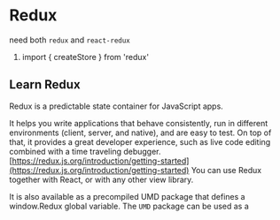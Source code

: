 # Redux

need both `redux` and `react-redux`

1. import { createStore } from 'redux'

## Learn Redux

Redux is a predictable state container for JavaScript apps.

It helps you write applications that behave consistently, run in different environments (client, server, and native), and are easy to test. On top of that, it provides a great developer experience, such as live code editing combined with a time traveling debugger.
[https://redux.js.org/introduction/getting-started](https://redux.js.org/introduction/getting-started)
You can use Redux together with React, or with any other view library.

It is also available as a precompiled UMD package that defines a window.Redux global variable. The `UMD` package can be used as a <script> tag directly.
Redux itself is small and `unopinionated`. We also have a separate package called `redux-starter-kit`, which includes some opinionated defaults that help you use Redux more effectively.

It helps simplify a lot of common use cases, including store setup, creating reducers and writing immutable update logic, and even creating entire "slices" of state at once.

The whole state of your app is stored in an `object tree` inside a single store.
The `only way` to change the `state` tree is to emit an `action`, an `object` describing what happened.
To specify how the actions transform the state tree, you write pure `reducers`.

### Motivation

As the requirements for JavaScript single-page applications have become increasingly complicated, our code must manage more state than ever before. This state can include server responses and cached data, as well as locally created data that has not yet been persisted to the server. UI state is also increasing in complexity, as we need to manage active routes, selected tabs, spinners, pagination controls, and so on.

As if this weren't bad enough, consider the `new requirements becoming common in front-end product development`. As developers, we are expected to handle optimistic updates, server-side rendering, fetching data before performing route transitions, and so on. We find ourselves trying to manage a complexity that we have never had to deal with before, and we inevitably ask the question: is it time to give up? The answer is no.

This complexity is difficult to handle as we're mixing two concepts that are very hard for the human mind to reason about: `mutation and asynchronicity`. I call them Mentos and Coke. Both can be great in separation, but together they create a mess. Libraries like React attempt to solve this problem in the view layer by removing both `asynchrony` and `direct DOM manipulation`. However, `managing the state` of your data is left up to you. This is where `Redux` enters.

[https://martinfowler.com/eaaDev/EventSourcing.html](https://martinfowler.com/eaaDev/EventSourcing.html)
Following in the steps of Flux, CQRS, and Event Sourcing, Redux attempts to make state mutations predictable by imposing certain restrictions on how and when updates can happen. These restrictions are reflected in the three principles of Redux.




## React Redux

### react-redux

Complementary Packages
Most likely, you'll also need the React bindings and the developer tools.

`npm install react-redux`
`npm install --save-dev redux-devtools`

Note that unlike Redux itself, many packages in the Redux ecosystem don't provide UMD builds, so we recommend using CommonJS module bundlers like Webpack and Browserify for the most comfortable development experience.
[https://redux.js.org/introduction/installation](https://redux.js.org/introduction/installation)

## Styles

`yarn add react-bootstrap bootstrap`

### Theming

[https://react-bootstrap.github.io/getting-started/theming/](https://react-bootstrap.github.io/getting-started/theming/)

```language=javascrip
<style type="text/css">
            {`
        .btn-flat {
        background-color: purple;
        color: white;
        }

        .btn-xxl {
        padding: 1rem 1.5rem;
        font-size: 1.5rem;
        }
        `}
      </style>

      <Button 
        variant="flat" 
        size="xxl" 
        onClick={props.onClick}>
        +
      </Button >
```

## Style

### Flex Box

[https://css-tricks.com/snippets/css/a-guide-to-flexbox/](https://css-tricks.com/snippets/css/a-guide-to-flexbox/)

### CSS Grid

### Prefixing components

In some cases you may need to change the base class "prefix" of one or more Components. You can control how a Component prefixes it's classes locally by changing the bsPrefix prop. Or globally via the ThemeProvider Component. [https://react-bootstrap.github.io/getting-started/theming/](https://react-bootstrap.github.io/getting-started/theming/)

## Available Scripts

This project was bootstrapped with [Create React App](https://github.com/facebook/create-react-app).

In the project directory, you can run:

### `npm start`

Runs the app in the development mode.<br>
Open [http://localhost:3000](http://localhost:3000) to view it in the browser.

The page will reload if you make edits.<br>
You will also see any lint errors in the console.

### `npm test`

Launches the test runner in the interactive watch mode.<br>
See the section about [running tests](https://facebook.github.io/create-react-app/docs/running-tests) for more information.

### `npm run build`

Builds the app for production to the `build` folder.<br>
It correctly bundles React in production mode and optimizes the build for the best performance.

The build is minified and the filenames include the hashes.<br>
Your app is ready to be deployed!

See the section about [deployment](https://facebook.github.io/create-react-app/docs/deployment) for more information.

### `npm run eject`

**Note: this is a one-way operation. Once you `eject`, you can’t go back!**

If you aren’t satisfied with the build tool and configuration choices, you can `eject` at any time. This command will remove the single build dependency from your project.

Instead, it will copy all the configuration files and the transitive dependencies (Webpack, Babel, ESLint, etc) right into your project so you have full control over them. All of the commands except `eject` will still work, but they will point to the copied scripts so you can tweak them. At this point you’re on your own.

You don’t have to ever use `eject`. The curated feature set is suitable for small and middle deployments, and you shouldn’t feel obligated to use this feature. However we understand that this tool wouldn’t be useful if you couldn’t customize it when you are ready for it.

## Learn More

You can learn more in the [Create React App documentation](https://facebook.github.io/create-react-app/docs/getting-started).

To learn React, check out the [React documentation](https://reactjs.org/).

### Code Splitting

This section has moved here: https://facebook.github.io/create-react-app/docs/code-splitting

### Analyzing the Bundle Size

This section has moved here: https://facebook.github.io/create-react-app/docs/analyzing-the-bundle-size

### Making a Progressive Web App

This section has moved here: https://facebook.github.io/create-react-app/docs/making-a-progressive-web-app

### Advanced Configuration

This section has moved here: https://facebook.github.io/create-react-app/docs/advanced-configuration

### Deployment

This section has moved here: https://facebook.github.io/create-react-app/docs/deployment

### `npm run build` fails to minify

This section has moved here: https://facebook.github.io/create-react-app/docs/troubleshooting#npm-run-build-fails-to-minify
